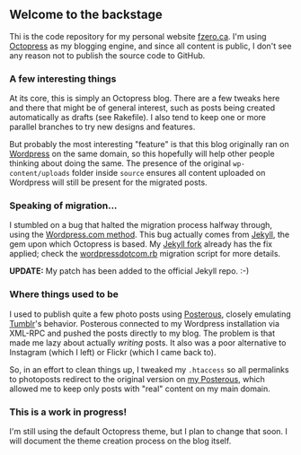 ## Welcome to the backstage

Thi is the code repository for my personal website
[fzero.ca](http://fzero.ca). I'm using [Octopress](http://octopress.org)
as my blogging engine, and since all content is public, I don't see any
reason not to publish the source code to GitHub.

### A few interesting things

At its core, this is simply an Octopress blog. There are a few tweaks
here and there that might be of general interest, such as posts being
created automatically as drafts (see Rakefile). I also tend to keep one
or more parallel branches to try new designs and features.

But probably the most interesting "feature" is that this blog originally
ran on [Wordpress](http://wordpress.org) on the same domain, so this
hopefully will help other people thinking about doing the same. The
presence of the original `wp-content/uploads` folder inside `source`
ensures all content uploaded on Wordpress will still be present for the
migrated posts.

### Speaking of migration...

I stumbled on a bug that halted the migration process halfway through,
using the [Wordpress.com method](https://github.com/fzero/jekyll/wiki/Blog-Migrations).
This bug actually comes from [Jekyll](http://jekyllrb.com/), the gem upon
which Octopress is based. My [Jekyll fork](https://github.com/fzero/jekyll) already has the fix applied; check the [wordpressdotcom.rb](https://github.com/fzero/jekyll/blob/master/lib/jekyll/migrators/wordpressdotcom.rb) migration script for more details.

**UPDATE:** My patch has been added to the official Jekyll repo. :-)

### Where things used to be

I used to publish quite a few photo posts using
[Posterous](http://posterous.com), closely emulating
[Tumblr](http://tumblr.com)'s behavior. Posterous connected to my
Wordpress installation via XML-RPC and pushed the posts directly to my
blog. The problem is that made me lazy about actually _writing_ posts.
It also was a poor alternative to Instagram (which I left) or Flickr
(which I came back to).

So, in an effort to clean things up, I tweaked my `.htaccess` so all
permalinks to photoposts redirect to the original version on [my
Posterous](http://fzero.posterous.com), which allowed me to keep only
posts with "real" content on my main domain.

### This is a work in progress!

I'm still using the default Octopress theme, but I plan to change that
soon. I will document the theme creation process on the blog
itself.
